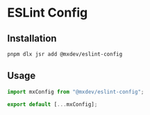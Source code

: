# ESLint Config

## Installation

```bash
pnpm dlx jsr add @mxdev/eslint-config
```

## Usage

```javascript
import mxConfig from "@mxdev/eslint-config";

export default [...mxConfig];
```
